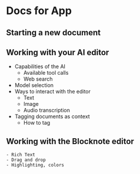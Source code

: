 # Docs for App

## Starting a new document

## Working with your AI editor
- Capabilities of the AI
    - Available tool calls
    - Web search
- Model selection
- Ways to interact with the editor
    - Text
    - Image
    - Audio transcription
- Tagging documents as context
    - How to tag


## Working with the Blocknote editor
    - Rich Text
    - Drag and drop
    - Highlighting, colors 
## 

## 